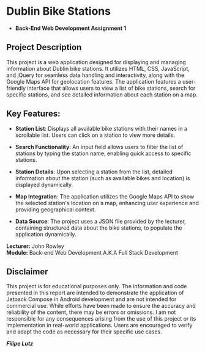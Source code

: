 # Dublin Bike Stations

- **Back-End Web Development Assignment 1**

## Project Description

This project is a web application designed for displaying and managing information about Dublin bike stations. 
It utilizes HTML, CSS, JavaScript, and jQuery for seamless data handling and interactivity, along with the Google Maps API for geolocation features. 
The application features a user-friendly interface that allows users to view a list of bike stations, search for specific stations, and see detailed information about each station on a map.

## Key Features:

- **Station List**: Displays all available bike stations with their names in a scrollable list. Users can click on a station to view more details.

- **Search Functionality**: An input field allows users to filter the list of stations by typing the station name, enabling quick access to specific stations.

- **Station Details**: Upon selecting a station from the list, detailed information about the station (such as available bikes and location) is displayed dynamically.

- **Map Integration**: The application utilizes the Google Maps API to show the selected station's location on a map, enhancing user experience and providing geographical context.

- **Data Source**: The project uses a JSON file provided by the lecturer, containing structured data about the bike stations, to populate the application dynamically.

**Lecturer:** John Rowley  
**Module:** Back-end Web Development A.K.A Full Stack Development 

## Disclaimer

This project is for educational purposes only. 
The information and code presented in this report are intended to demonstrate the application of Jetpack Compose in Android development and are not intended for commercial use. 
While efforts have been made to ensure the accuracy and reliability of the content, there may be errors or omissions. 
I am not responsible for any consequences arising from the use of this project or its implementation in real-world applications. 
Users are encouraged to verify and adapt the code as necessary for their specific use cases.

***Filipe Lutz***
